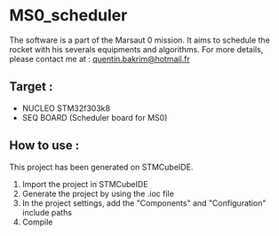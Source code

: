 # MS0_scheduler
The software is a part of the Marsaut 0 mission. It aims to schedule the rocket with his severals equipments and algorithms. 
For more details, please contact me at : quentin.bakrim@hotmail.fr

## Target :
- NUCLEO STM32f303k8
- SEQ BOARD (Scheduler board for MS0)

## How to use :
This project has been generated on STMCubeIDE. 
1. Import the project in STMCubeIDE
2. Generate the project by using the .ioc file
3. In the project settings, add the "Components" and "Configuration" include paths
4. Compile
